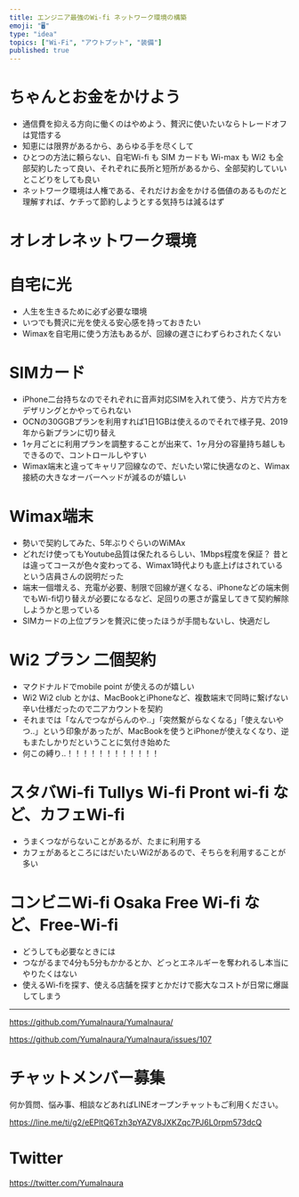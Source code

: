 ```yaml
---
title: エンジニア最強のWi-fi ネットワーク環境の構築
emoji: "🖥"
type: "idea"
topics: ["Wi-Fi", "アウトプット", "装備"]
published: true
---
```


# ちゃんとお金をかけよう

- 通信費を抑える方向に働くのはやめよう、贅沢に使いたいならトレードオフは覚悟する
- 知恵には限界があるから、あらゆる手を尽くして
- ひとつの方法に頼らない、自宅Wi-fi も SIM カードも Wi-max も Wi2 も全部契約したって良い、それぞれに長所と短所があるから、全部契約していいとこどりをしても良い
- ネットワーク環境は人権である、それだけお金をかける価値のあるものだと理解すれば、ケチって節約しようとする気持ちは減るはず

# オレオレネットワーク環境

#  自宅に光

- 人生を生きるために必ず必要な環境
- いつでも贅沢に光を使える安心感を持っておきたい
- Wimaxを自宅用に使う方法もあるが、回線の遅さにわずらわされたくない

# SIMカード

- iPhone二台持ちなのでそれぞれに音声対応SIMを入れて使う、片方で片方をデザリングとかやってられない
- OCNの30GGBプランを利用すれば1日1GBは使えるのでそれで様子見、2019年から新プランに切り替え
- 1ヶ月ごとに利用プランを調整することが出来て、1ヶ月分の容量持ち越しもできるので、コントロールしやすい
- Wimax端末と違ってキャリア回線なので、だいたい常に快適なのと、Wimax接続の大きなオーバーヘッドが減るのが嬉しい

# Wimax端末

- 勢いで契約してみた、5年ぶりぐらいのWiMAx
- どれだけ使ってもYoutube品質は保たれるらしい、1Mbps程度を保証？ 昔とは違ってコースが色々変わってる、Wimax1時代よりも底上げはされているという店員さんの説明だった
- 端末一個増える、充電が必要、制限で回線が遅くなる、iPhoneなどの端末側でもWi-fi切り替えが必要になるなど、足回りの悪さが露呈してきて契約解除しようかと思っている
-  SIMカードの上位プランを贅沢に使ったほうが手間もないし、快適だし

# Wi2 プラン 二個契約

- マクドナルドでmobile point が使えるのが嬉しい
- Wi2 Wi2 club  とかは、MacBookとiPhoneなど、複数端末で同時に繋げない辛い仕様だったので二アカウントを契約
- それまでは「なんでつながらんのや‥」「突然繋がらなくなる」「使えないやつ‥」という印象があったが、MacBookを使うとiPhoneが使えなくなり、逆もまたしかりだということに気付き始めた
- 何この縛り‥！！！！！！！！！！！！

# スタバWi-fi Tullys Wi-fi Pront wi-fi など、カフェWi-fi

- うまくつながらないことがあるが、たまに利用する
- カフェがあるところにはだいたいWi2があるので、そちらを利用することが多い

# コンビニWi-fi Osaka Free Wi-fi など、Free-Wi-fi

- どうしても必要なときには
- つながるまで4分も5分もかかるとか、どっとエネルギーを奪われるし本当にやりたくはない
- 使えるWi-fiを探す、使える店舗を探すとかだけで膨大なコストが日常に爆誕してしまう


---

https://github.com/YumaInaura/YumaInaura/

https://github.com/YumaInaura/YumaInaura/issues/107








<!-- Update From Qiita API -->

# チャットメンバー募集


何か質問、悩み事、相談などあればLINEオープンチャットもご利用ください。

https://line.me/ti/g2/eEPltQ6Tzh3pYAZV8JXKZqc7PJ6L0rpm573dcQ





# Twitter


https://twitter.com/YumaInaura


<!-- Update From Qiita API -->


